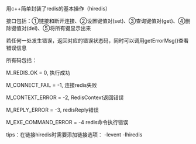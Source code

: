 用c++简单封装了redis的基本操作（hiredis）

接口包括：①链接和断开连接、②设置键值对(set)、③查询键值对(get)、④删除键值对(del)、⑤将所有键显示出来

若任何一处发生错误，返回对应的错误状态码，同时可以调用getErrorMsg()查看错误信息

所有码包括：

M_REDIS_OK = 0, 执行成功

M_CONNECT_FAIL = -1, 连接redis失败

M_CONTEXT_ERROR = -2, RedisContext返回错误

M_REPLY_ERROR = -3, redisReply错误

M_EXE_COMMAND_ERROR = -4 redis命令执行错误

 
tips：在链接hiredis时需要添加链接选项： -levent  -lhiredis
